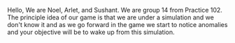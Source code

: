 Hello,
We are Noel, Arlet, and Sushant.
We are group 14 from Practice 102.
The principle idea of our game is that we are under a simulation and we don't know it and as we go forward in the game we start to notice anomalies and your objective will be to wake up from this simulation. 
